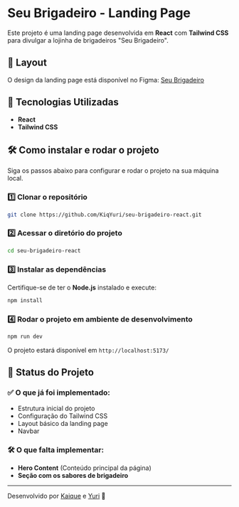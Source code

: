 # Seu Brigadeiro - Landing Page

Este projeto é uma landing page desenvolvida em **React** com **Tailwind CSS** para divulgar a lojinha de brigadeiros "Seu Brigadeiro".

## 🎨 Layout
O design da landing page está disponível no Figma:
[Seu Brigadeiro](https://www.figma.com/design/w9FovYebnB7eVH5AITDC1b/Seu-Brigadeiro?node-id=0-1&t=wxG6MAly7Pyctev6-1)

## 🚀 Tecnologias Utilizadas
- **React**
- **Tailwind CSS**

## 🛠️ Como instalar e rodar o projeto
Siga os passos abaixo para configurar e rodar o projeto na sua máquina local.

### 1️⃣ Clonar o repositório
```bash
git clone https://github.com/KiqYuri/seu-brigadeiro-react.git
```

### 2️⃣ Acessar o diretório do projeto
```bash
cd seu-brigadeiro-react
```

### 3️⃣ Instalar as dependências
Certifique-se de ter o **Node.js** instalado e execute:
```bash
npm install
```

### 4️⃣ Rodar o projeto em ambiente de desenvolvimento
```bash
npm run dev
```

O projeto estará disponível em `http://localhost:5173/`

## 📌 Status do Projeto
### ✅ O que já foi implementado:
- Estrutura inicial do projeto
- Configuração do Tailwind CSS
- Layout básico da landing page
- Navbar

### 🛠️ O que falta implementar:
- **Hero Content** (Conteúdo principal da página)
- **Seção com os sabores de brigadeiro**

---
Desenvolvido por [Kaique](https://github.com/KiqYuri) e [Yuri](https://github.com/orgs/KiqYuri/people/yurikoster1) 💜